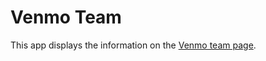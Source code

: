 # Venmo Team

This app displays the information on the [Venmo team page][1].

[1]: https://venmo.com/info/about